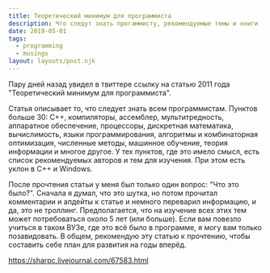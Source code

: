 ```yaml
---
title: Теоретический минимум для программиста
description: Что следут знать прогаммисту, рекомендуемые темы и книги
date: 2019-05-01
tags:
  - programming
  - musings
layout: layouts/post.njk
---
```

Пару дней назад увидел в твиттере ссылку на статью 2011 года "Теоретический минимум для программиста". 

Статья описывает то, что следует знать всем программистам. Пунктов больше 30: С++, компиляторы, ассемблер, мультитредность, аппаратное обеспечение, процессоры, дискретная математика, вычислимость, языки программирования, алгоритмы и комбинаторная оптимизация, численные методы, машинное обучение, теория информации и многое другое. У тех пунктов, где это имело смысл, есть список рекомендуемых авторов и тем для изучения. При этом есть уклон в C++ и Windows.

После прочтения статьи у меня был только один вопрос: "Что это было?". Сначала я думал, что это шутка, но потом прочитал комментарии и апдейты к статье и немного переварил информацию, и да, это не троллинг. Предполагается, что на изучение всех этих тем может потребоваться около 5 лет (или больше). Если вам повезло учиться в таком ВУЗе, где это всё было в программе, я могу вам только позавидовать. В общем, рекомендую эту статью к прочтению, чтобы составить себе план для развития на годы вперёд.

https://sharpc.livejournal.com/67583.html
